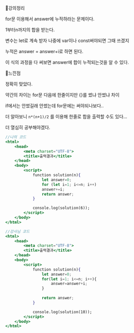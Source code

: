 📌강의정리

for문 이용해서 answer에 누적하라는 문제이다.

1부터n까지의 합을 받는다.

변수는 let로 계속 받자 나중에 var이나 const써야되면 그때 쓰겠지

누적은 answer = answer+i로 하면 된다.

이 식의 과정을 다 써보면 answer에 합이 누적되는것을 알 수 있다.

📌느낀점

정확히 맞았다.

약간의 차이는 for문 다음에 한줄이지만 {}를 썼냐 안썼냐 차이

if에서는 안썼길래 안썼는데 for문에는 써야되나보다.. 

더 알아보니 `n*(n+1)/2` 를 이용해 한줄로 합을 출력할 수도 있다...

더 열심히 공부해야겠다.

```jsx
//나의 코드
<html>
    <head>
        <meta charset="UTF-8">
        <title>출력결과</title>
    </head>
    <body>
        <script>
            function solution(n){
                let answer=0;
                for (let i=1; i<=n; i++)
                answer+=i;
                return answer;
            }

            console.log(solution(6));
        </script>
    </body>
</html>
```

```jsx
//강사님 코드
<html>
    <head>
        <meta charset="UTF-8">
        <title>출력결과</title>
    </head>
    <body>
        <script>
            function solution(n){
                let answer=0;
                for(let i=1; i<=n; i++){
                    answer=answer+i;
                }
                
                return answer;
            }

            console.log(solution(10));
        </script>
    </body>
</html>
```
